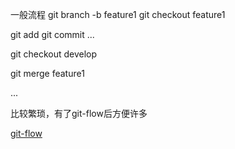 



一般流程
git branch -b feature1
git checkout feature1

git add
git commit
...

git checkout develop

git merge feature1

...


比较繁琐，有了git-flow后方便许多




[git-flow](http://danielkummer.github.io/git-flow-cheatsheet/index.zh_CN.html)
